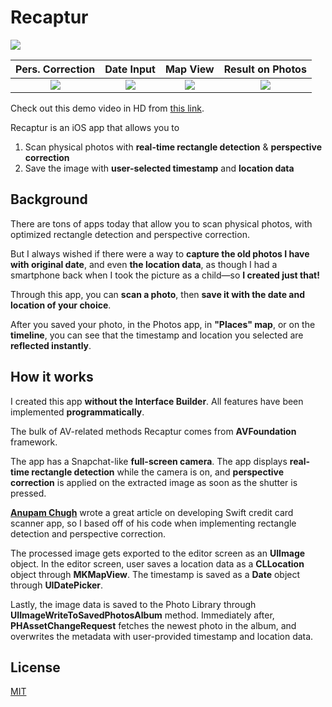 # Recaptur

![](https://github.com/jason-ono/Story/blob/master/recaptur_assets/small.png?raw=true)

 Pers. Correction                     |  Date Input                | Map View  | Result on Photos
:-------------------------:|:-------------------------:|:-------------------------:|:-------------------------:
 ![](https://github.com/jason-ono/Story/blob/master/recaptur_assets/pC%20(4).gif?raw=true) |  ![](https://github.com/jason-ono/Story/blob/master/recaptur_assets/date%20(1).gif?raw=true)  |  ![](https://github.com/jason-ono/Story/blob/master/recaptur_assets/sydney.gif?raw=true) | ![](https://github.com/jason-ono/Story/blob/master/recaptur_assets/result.gif?raw=true) 

Check out this demo video in HD from [this link](https://drive.google.com/file/d/1trLvH05VblkAQIuu-ghBhJW9UMEaJCMP/view?usp=sharing). 

Recaptur is an iOS app that allows you to
1. Scan physical photos with **real-time rectangle detection** & **perspective correction**
2. Save the image with **user-selected timestamp** and **location data**

## Background

There are tons of apps today that allow you to scan physical photos, with optimized rectangle detection and perspective correction. 

But I always wished if there were a way to **capture the old photos I have with original date**, and even **the location data**, as though I had a smartphone back when I took the picture as a child—so **I created just that!**

Through this app, you can **scan a photo**, then **save it with the date and location of your choice**. 

After you saved your photo, in the Photos app, in **"Places" map**, or on the **timeline**, you can see that the timestamp and location you selected are **reflected instantly**.

## How it works

I created this app **without the Interface Builder**. All features have been implemented **programmatically**.

The bulk of AV-related methods Recaptur comes from **AVFoundation** framework. 

The app has a Snapchat-like **full-screen camera**. The app displays **real-time rectangle detection** while the camera is on, and **perspective correction** is applied on the extracted image as soon as the shutter is pressed.

[**Anupam Chugh**](https://heartbeat.fritz.ai/scanning-credit-cards-with-computer-vision-on-ios-c3f4d8912de4) wrote a great article on developing Swift credit card scanner app, so I based off of his code when implementing rectangle detection and perspective correction. 

The processed image gets exported to the editor screen as an **UIImage** object. In the editor screen, user saves a location data as a **CLLocation** object through **MKMapView**. The timestamp is saved as a **Date** object through **UIDatePicker**.

Lastly, the image data is saved to the Photo Library through **UIImageWriteToSavedPhotosAlbum** method. Immediately after, **PHAssetChangeRequest** fetches the newest photo in the album, and overwrites the metadata with user-provided timestamp and location data.


## License

[MIT](https://choosealicense.com/licenses/mit/)
